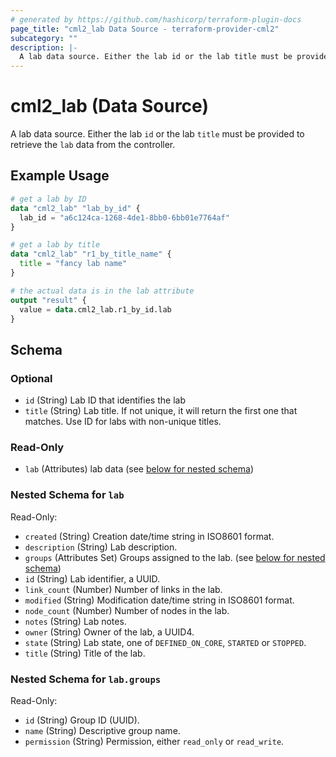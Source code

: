 ```yaml
---
# generated by https://github.com/hashicorp/terraform-plugin-docs
page_title: "cml2_lab Data Source - terraform-provider-cml2"
subcategory: ""
description: |-
  A lab data source. Either the lab id or the lab title must be provided to retrieve the lab data from the controller.
---
```


# cml2_lab (Data Source)

A lab data source. Either the lab `id` or the lab `title` must be provided to retrieve the `lab` data from the controller.

## Example Usage

```terraform
# get a lab by ID
data "cml2_lab" "lab_by_id" {
  lab_id = "a6c124ca-1268-4de1-8bb0-6bb01e7764af"
}

# get a lab by title
data "cml2_lab" "r1_by_title_name" {
  title = "fancy lab name"
}

# the actual data is in the lab attribute
output "result" {
  value = data.cml2_lab.r1_by_id.lab
}
```

<!-- schema generated by tfplugindocs -->
## Schema

### Optional

- `id` (String) Lab ID that identifies the lab
- `title` (String) Lab title. If not unique, it will return the first one that matches. Use ID for labs with non-unique titles.

### Read-Only

- `lab` (Attributes) lab data (see [below for nested schema](#nestedatt--lab))

<a id="nestedatt--lab"></a>
### Nested Schema for `lab`

Read-Only:

- `created` (String) Creation date/time string in ISO8601 format.
- `description` (String) Lab description.
- `groups` (Attributes Set) Groups assigned to the lab. (see [below for nested schema](#nestedatt--lab--groups))
- `id` (String) Lab identifier, a UUID.
- `link_count` (Number) Number of links in the lab.
- `modified` (String) Modification date/time string in ISO8601 format.
- `node_count` (Number) Number of nodes in the lab.
- `notes` (String) Lab notes.
- `owner` (String) Owner of the lab, a UUID4.
- `state` (String) Lab state, one of `DEFINED_ON_CORE`, `STARTED` or `STOPPED`.
- `title` (String) Title of the lab.

<a id="nestedatt--lab--groups"></a>
### Nested Schema for `lab.groups`

Read-Only:

- `id` (String) Group ID (UUID).
- `name` (String) Descriptive group name.
- `permission` (String) Permission, either `read_only` or `read_write`.
